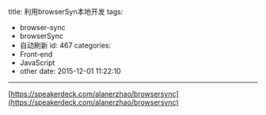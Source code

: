 title: 利用browserSyn本地开发
tags:
  - browser-sync
  - browserSync
  - 自动刷新
id: 467
categories:
  - Front-end
  - JavaScript
  - other
date: 2015-12-01 11:22:10
---

[https://speakerdeck.com/alanerzhao/browsersync](https://speakerdeck.com/alanerzhao/browsersync)

<script class="speakerdeck-embed" src="//speakerdeck.com/assets/embed.js" async="" data-id="4143d387901e4bc882e069cfbc05a2f2" data-ratio="1.33333333333333"></script>
